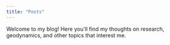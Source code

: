 ```yaml
---
title: "Posts"
---
```


Welcome to my blog! Here you'll find my thoughts on research, geodynamics, and other topics that interest me.
